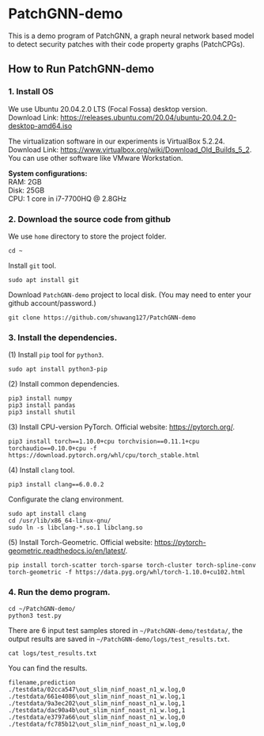 # PatchGNN-demo

This is a demo program of PatchGNN, a graph neural network based model to detect security patches with their code property graphs (PatchCPGs).

## How to Run PatchGNN-demo

### 1. Install OS

We use Ubuntu 20.04.2.0 LTS (Focal Fossa) desktop version. \
Download Link: https://releases.ubuntu.com/20.04/ubuntu-20.04.2.0-desktop-amd64.iso

The virtualization software in our experiments is VirtualBox 5.2.24. \
Download Link: https://www.virtualbox.org/wiki/Download_Old_Builds_5_2. \
You can use other software like VMware Workstation.

**System configurations:**\
RAM: 2GB\
Disk: 25GB\
CPU: 1 core in i7-7700HQ @ 2.8GHz

### 2. Download the source code from github

We use `home` directory to store the project folder.

```shell scripts
cd ~
```

Install `git` tool.

```shell scripts
sudo apt install git
```

Download `PatchGNN-demo` project to local disk. (You may need to enter your github account/password.)

```shell scripts
git clone https://github.com/shuwang127/PatchGNN-demo
```


### 3. Install the dependencies.

(1) Install `pip` tool for `python3`.

```shell scripts
sudo apt install python3-pip
```

(2) Install common dependencies.

```shell scripts
pip3 install numpy
pip3 install pandas
pip3 install shutil
```

(3) Install CPU-version PyTorch. Official website: https://pytorch.org/.

```shell scripts
pip3 install torch==1.10.0+cpu torchvision==0.11.1+cpu torchaudio==0.10.0+cpu -f https://download.pytorch.org/whl/cpu/torch_stable.html
```

(4) Install `clang` tool.

```shell scripts
pip3 install clang==6.0.0.2
```

Configurate the clang environment.

```shell scripts
sudo apt install clang
cd /usr/lib/x86_64-linux-gnu/
sudo ln -s libclang-*.so.1 libclang.so
```

(5) Install Torch-Geometric. Official website: https://pytorch-geometric.readthedocs.io/en/latest/.

```shell scripts
pip install torch-scatter torch-sparse torch-cluster torch-spline-conv torch-geometric -f https://data.pyg.org/whl/torch-1.10.0+cu102.html
```

### 4. Run the demo program.

```shell scripts
cd ~/PatchGNN-demo/
python3 test.py
```

There are 6 input test samples stored in `~/PatchGNN-demo/testdata/`, the output results are saved in `~/PatchGNN-demo/logs/test_results.txt`.

```shell scripts
cat logs/test_results.txt
```

You can find the results.

```shell scripts
filename,prediction
./testdata/02cca547\out_slim_ninf_noast_n1_w.log,0
./testdata/661e4086\out_slim_ninf_noast_n1_w.log,1
./testdata/9a3ec202\out_slim_ninf_noast_n1_w.log,1
./testdata/dac90a4b\out_slim_ninf_noast_n1_w.log,1
./testdata/e3797a66\out_slim_ninf_noast_n1_w.log,0
./testdata/fc785b12\out_slim_ninf_noast_n1_w.log,0
```
